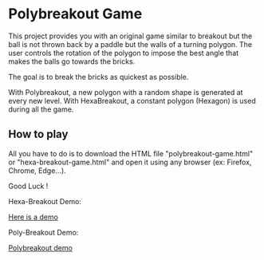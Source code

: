 # Polybreakout Game
This project provides you with an original game similar to breakout but the ball is not thrown back by a paddle but the walls of a turning polygon. The user controls the rotation of the polygon to impose the best angle that makes the balls go towards the bricks. 

The goal is to break the bricks as quickest as possible.

With Polybreakout, a new polygon with a random shape is generated at every new level. With HexaBreakout, a constant polygon (Hexagon) is used during all the game.

## How to play
All you have to do is to download the HTML file "polybreakout-game.html" or "hexa-breakout-game.html" and open it using any browser (ex: Firefox, Chrome, Edge...).

Good Luck !

Hexa-Breakout Demo:

[Here is a demo](https://github.com/user-attachments/assets/f12f456c-3720-49a3-9900-5f0f57c37717)


Poly-Breakout Demo:

[Polybreakout demo](https://github.com/user-attachments/assets/04dd1ffd-dbea-4130-9924-24d51d54f729)
